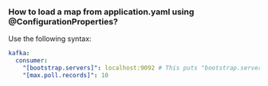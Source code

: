 ### How to load a map from application.yaml using @ConfigurationProperties?

Use the following syntax:
```yaml
kafka:
  consumer:
    "[bootstrap.servers]": localhost:9092 # This puts "bootstrap.servers" key into the map
    "[max.poll.records]": 10
```